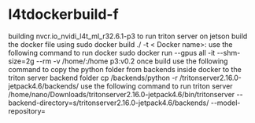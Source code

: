 # l4tdockerbuild-f
building nvcr.io_nvidi_l4t_ml_r32.6.1-p3 to run triton server on jetson 
build the docker file using 
sudo docker build ./ -t < Docker name>:<Tag>
use the following command to run docker 
sudo docker run --gpus all -it --shm-size=2g --rm -v /home/:/home p3:v0.2
once build use the following command to copy the python folder from backends inside docker to the triton server backend folder 
cp /backends/python -r /tritonserver2.16.0-jetpack4.6/backends/
use the following command to run triton server 
/home/nano/Downloads/tritonserver2.16.0-jetpack4.6/bin/tritonserver --backend-directory=s/tritonserver2.16.0-jetpack4.6/backends/ --model-repository=
<path>
>>  
